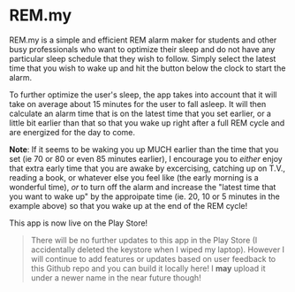 # REM.my

REM.my is a simple and efficient REM alarm maker for students and other busy professionals who want 
to optimize their sleep and do not have any particular sleep schedule that they wish to follow. 
Simply select the latest time that you wish to wake up and hit the button below the clock to start 
the alarm.

To further optimize the user's sleep, the app takes into account that it will take on average about 
15 minutes for the user to fall asleep. It will then calculate an alarm time that is on the latest
time that you set earlier, or a little bit earlier than that so that you wake up right after a full 
REM cycle and are energized for the day to come. 

**Note**: 
If it seems to be waking you up MUCH earlier than the time that you set (ie 70 or 80 or even 85 
minutes earlier), I encourage you to *either* enjoy that extra early time that you are awake by 
excercising, catching up on T.V., reading a book, or whatever else you feel like (the early morning 
is a wonderful time), *or* to turn off the alarm and increase the "latest time that you want to 
wake up" by the approipate time (ie. 20, 10 or 5 minutes in the example above) so that you wake up 
at the end of the REM cycle!

This app is now live on the Play Store!

> There will be no further updates to this app in the Play Store (I accidentally deleted the keystore
when I wiped my laptop). However I will continue to add features or updates based on user feedback
to this Github repo and you can build it locally here! I **may** upload it under a newer name in the 
near future though!
